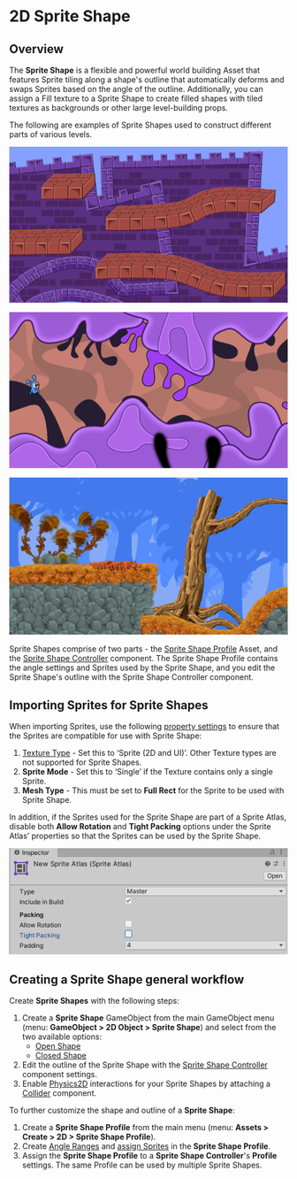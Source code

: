# 2D Sprite Shape

## Overview

The __Sprite Shape__ is a flexible and powerful world building Asset that features Sprite tiling along a shape's outline that automatically deforms and swaps Sprites based on the angle of the outline.  Additionally, you can assign a Fill texture to a Sprite Shape to create filled shapes with tiled textures as backgrounds or other large level-building props.

The following are examples of Sprite Shapes used to construct different parts of various levels.

![](images/2D_SpriteShape_1.png)

![](images/2D_SpriteShape_2.png)

![](images/2D_SpriteShape_3.png)



Sprite Shapes comprise of two parts - the [Sprite Shape Profile](SSProfile.md) Asset, and the [Sprite Shape Controller](SSController.md) component. The Sprite Shape Profile contains the angle settings and Sprites used by the Sprite Shape, and you edit the Sprite Shape's outline with the Sprite Shape Controller component.

## Importing Sprites for Sprite Shapes

When importing Sprites, use the following [property settings](https://docs.unity3d.com/Manual/TextureTypes.html#Sprite) to ensure that the Sprites are compatible for use with Sprite Shape:

1. [Texture Type](https://docs.unity3d.com/Manual/TextureTypes.html#Sprite) - Set this to ‘Sprite (2D and UI)’. Other Texture types are not supported for Sprite Shapes.
2. **Sprite Mode** - Set this to ‘Single’ if the Texture contains only a single Sprite.
3. __Mesh Type__ - This must be set to __Full Rect__ for the Sprite to be used with Sprite Shape.

In addition, if the Sprites used for the Sprite Shape are part of a Sprite Atlas, disable both **Allow Rotation** and **Tight Packing** options under the Sprite Atlas’ properties so that the Sprites can be used by the Sprite Shape.

![](images/SpriteAtlas_properties.png)

## Creating a Sprite Shape general workflow

Create __Sprite Shapes__ with the following steps:

1. Create a **Sprite Shape** GameObject from the main GameObject menu (menu: __GameObject > 2D Object > Sprite Shape__) and select from the two available options:
   - [Open Shape](SSProfile.md#open-shape)
   - [Closed Shape](SSProfile.md#closed-shape)
2. Edit the outline of the Sprite Shape with the [Sprite Shape Controller](SSController.md) component settings.
3. Enable [Physics2D](https://docs.unity3d.com/Manual/class-Physics2DManager.html) interactions for your Sprite Shapes by attaching a [Collider](SSCollision.md) component.

To further customize the shape and outline of a __Sprite Shape__:

1. Create a __Sprite Shape Profile__ from the main menu (menu: __Assets > Create > 2D > Sprite Shape Profile__).
2. Create [Angle Ranges](SSProfile.md#creating-angle-ranges) and [assign Sprites](SSProfile.md#assigning-sprites) in the __Sprite Shape Profile__.
3. Assign the __Sprite Shape Profile__ to a __Sprite Shape Controller__'s __Profile__ settings. The same Profile can be used by multiple Sprite Shapes.
